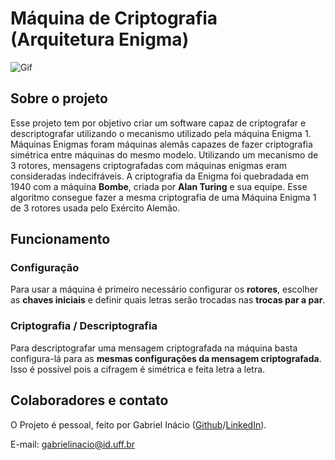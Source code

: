 # Máquina de Criptografia (Arquitetura Enigma)

![Gif](https://github.com/GabrielIDSM/Maquina-de-Criptografia/blob/master/Imagens/gif.gif)

## Sobre o projeto

Esse projeto tem por objetivo criar um software capaz de criptografar e descriptografar utilizando o mecanismo utilizado pela máquina Enigma 1.
Máquinas Enigmas foram máquinas alemãs capazes de fazer criptografia simétrica entre máquinas do mesmo modelo. Utilizando um mecanismo de 3 rotores, mensagens criptografadas com máquinas enigmas eram consideradas indecifráveis. A criptografia da Enigma foi quebradada em 1940 com a máquina **Bombe**, criada por **Alan Turing** e sua equipe.
Esse algoritmo consegue fazer a mesma criptografia de uma Máquina Enigma 1 de 3 rotores usada pelo Exército Alemão.

## Funcionamento

### Configuração

Para usar a máquina é primeiro necessário configurar os **rotores**, escolher as **chaves iniciais** e definir quais letras serão trocadas nas **trocas par a par**.

### Criptografia / Descriptografia

Para descriptografar uma mensagem criptografada na máquina basta configura-lá para as **mesmas configurações da mensagem criptografada**. Isso é possível pois a cifragem é simétrica e feita letra a letra.

## Colaboradores e contato
O Projeto é pessoal, feito por Gabriel Inácio ([Github](https://github.com/GabrielIDSM)/[LinkedIn](https://www.linkedin.com/in/gabriel-inacio-uff/)).

E-mail: gabrielinacio@id.uff.br
